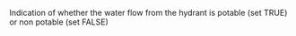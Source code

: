﻿Indication of whether the water flow from the hydrant is potable (set TRUE) or non potable (set FALSE)
